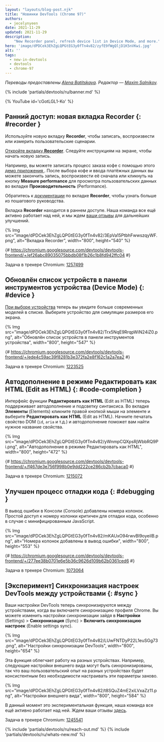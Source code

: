 ```yaml
---
layout: "layouts/blog-post.njk"
title: "Новинки DevTools (Chrome 97)"
authors:
  - jecelynyeen
date: 2021-11-29
updated: 2021-11-29
description:
    "New Recorder panel, refresh device list in Device Mode, and more."
hero: 'image/dPDCek3EhZgLQPGtEG3y0fTn4v82/zyfE9fWgQljD1K5nVKwi.jpg'
alt: ''
tags:
  - new-in-devtools
  - devtools
  - chrome-97
---
```


<!-- start: translation instructions -->
<!-- + 1. Remove the "draft: true" tag above when submitting PR -->
<!-- + 2. Provide translations under each of the English commented original content, do not delete English comment -->
<!-- + 3. Translate the "description" tag above -->
<!-- + 4. Translate all the <img> alt text -->
<!-- + 5. Update the whats-new.md file -->
<!-- end: translation instructions -->

*Переводы предоставлены [Alena Batitskaya](https://twitter.com/ABatickaya). Редактор — [Maxim Salnikov](https://twitter.com/webmaxru).*

{% include 'partials/devtools/ru/banner.md' %}

{% YouTube id='cGotLGL1-Ko' %}

<!-- ## Preview feature: New Recorder panel {: #recorder } -->
## Ранний доступ: новая вкладка Recorder  {: #recorder }

<!-- Use the new **Recorder** panel to record, replay and measure user flows.  -->
Используйте новую вкладку **Recorder**, чтобы записать, воспроизвести или измерить
пользовательские сценарии.

<!-- [Open the **Recorder** panel](/docs/devtools/recorder/#open). Follow the instructions on screen to start a new recording.  -->
[Откройте вкладку **Recorder**](/docs/devtools/recorder/#open). Следуйте инструкциям на
экране, чтобы начать новую запись.

<!-- For example, you can record the coffee checkout process with this [coffee ordering demo](https://coffee-cart.netlify.app/) application. After adding a coffee and filling out payment details, you can end the recording, replay the process or click on the **Measure performance** button to measure the user flow in the **Performance** panel. -->
Например, вы можете записать процесс заказа кофе с помощью этого [демо приложения
](https://coffee-cart.netlify.app/). После выбора кофе и ввода платёжных данных вы можете
закончить запись, воспроизвести её сначала или кликнуть на кнопку **Measure performance** для просмотра пользовательских данных во вкладке **Производительность** (Performance).

<!-- Go to the **Recorder** panel [documentation](/docs/devtools/recorder/) to learn more with the step-by-step tutorial! -->
Обратитесь к [документации](/docs/devtools/recorder/) по вкладке **Recorder**, чтобы узнать больше из пошагового руководства.

<!-- The **Recorder** panel is a preview feature. Our team is still actively working on it and we are looking for your [feedback](https://goo.gle/recorder-feedback) for further enhancements. -->
Вкладка **Recorder** находится в раннем доступе. Наша команда все ещё активно работает над ней, и мы ждем [ваши отзывы](https://goo.gle/recorder-feedback) для дальнейших улучшений.

{% Img src="image/dPDCek3EhZgLQPGtEG3y0fTn4v82/3EpVa15PtbhFwwszqyWF.png", alt="Вкладка Recorder", width="800", height="540" %}

{# https://chromium.googlesource.com/devtools/devtools-frontend/+/ef26abc89035075bbdb08f1b26c1b8fd942ffc04 #}

Задача в трекере Chromium: [1257499](https://crbug.com/1257499)


<!-- ## Refresh device list in Device Mode {: #device } -->
## Обновлён список устройств в панели инструментов устройства (Device Mode) {: #device }

<!-- [Enabling the Device Toolbar](/docs/devtools/device-mode#viewport), more modern devices are now added in the device list. Select a device to simulate its dimensions. -->
[При выборе устройства](/docs/devtools/device-mode#viewport) теперь вы увидите больше современных
моделей в списке. Выберите устройство для симуляции размеров его экрана.

{% Img src="image/dPDCek3EhZgLQPGtEG3y0fTn4v82/Trx5NqE9RrqpWiN24iZ0.png", alt="Обновлён список устройств в панели инструментов устройства", width="800", height="547" %}

{# https://chromium.googlesource.com/devtools/devtools-frontend/+/ede4c59ac39f8281b3e372fa2e8f162c1a2a7ea2 #}

Задача в трекере Chromium: [1223525](https://crbug.com/1223525)


<!-- ## Autocomplete with Edit as HTML {: #code-completion } -->
## Автодополнение в режиме Редактировать как HTML (Edit as HTML)  {: #code-completion }

<!-- The **Edit as HTML** UI now supports autocomplete and syntax highlights. In the **Elements** panel, right click on an element, and select  **Edit as HTML**. Try typing a DOM property (e.g. `id`, `aria`), the autocomplete should help you find the property name you're looking for. -->
Интерфейс функции **Редактировать как HTML** (Edit as HTML) теперь поддерживает автодополнение и
подсветку синтаксиса. Во вкладке **Элементы** (Elements) кликните правой кнопкой мыши на элементе и
выберите **Редактировать как HTML** (Edit as HTML). Начните печатать свойство DOM (`id`, `aria` и
т.д.) и автодополнение поможет вам найти нужное название свойства.

{% Img src="image/dPDCek3EhZgLQPGtEG3y0fTn4v82/yWnmpCQXpsRjWbbRQ9Pi.png", alt="Автодополнение в режиме Редактировать как HTML", width="800", height="472" %}

{# https://chromium.googlesource.com/devtools/devtools-frontend/+/f467de3e756f998b0e9dd222ce286cb2b7cbaca0 #}

Задача в трекере Chromium: [1215072](https://crbug.com/1215072)


<!-- ## Improved code debugging experience {: #debugging } -->
## Улучшен процесс отладки кода {: #debugging }

<!-- Column numbers are now included in the output error in the Console. Having easy access to the column number is essential for debugging especially with minified JavaScript. -->
В вывод ошибки в Консоли (Console) добавлены номера колонок. Простой доступ к номеру колонки
критичен для отладки кода, особенно в случае с минифицированным JavaScript.

{% Img src="image/dPDCek3EhZgLQPGtEG3y0fTn4v82/mKAUxO94rwvBI9oyeiIB.png", alt="Номера колонок добавлены в вывод ошибки", width="800", height="553" %}

{# https://chromium.googlesource.com/devtools/devtools-frontend/+/277ee38b0701e6e5b36c9626d109b62b0361ced6 #}

Задача в трекере Chromium: [1073064](https://crbug.com/1073064)


<!-- ## [Experimental] Syncing DevTools settings across devices {: #sync } -->
## [Эксперимент] Синхронизация настроек DevTools между устройствами {: #sync }

<!-- Your DevTools settings are now synced across devices by default when you turn on Chrome profile sync. You can change the DevTools sync settings via **Settings** > **Sync** > **Enable settings sync**.  -->
Ваши настройки DevTools теперь синхронизируются между устройствами, когда вы включаете синхронизацию
профиля Chrome. Вы можете изменить настройки синхронизации зайдя в **Настройки** (Settings) >
**Синхронизация** (Sync)  > **Включить синхронизацию настроек** (Enable settings sync).

{% Img src="image/dPDCek3EhZgLQPGtEG3y0fTn4v82/LUwFNTDyP22L1euSGg73.png", alt="Настройки
синхронизации DevTools", width="800", height="654" %}

<!-- This new setting makes it easier for you to work across devices. For example, the following appearance settings are synced so you have a consistent experience across devices and don’t need to re-define the same settings again. Learn more about the sync feature in [DevTools customization](/docs/devtools/customize/). -->
Эта функция облегчает работу на разных устройствах. Например, следующие настройки внешнего вида
могут быть синхронизированы, так что ваш пользовательский опыт на разных устройствах будет консистентным без необходимости
настраивать эти параметры заново.

{% Img src="image/dPDCek3EhZgLQPGtEG3y0fTn4v82/t8SQuZ4mE2xiLVxaZz11.png", alt="Настройки внешнего вида", width="800", height="584" %}

<!-- This feature is experimental at the moment, the team is still actively working on it. If you have any feedback, please share with us [here](https://crbug.com/1245541). -->
В данный момент это экспериментальная функция, наша команда все ещё активно работает над ней.
Ждем ваши отзывы [здесь](https://crbug.com/1245541).

Задача в трекере Chromium: [1245541](https://crbug.com/1245541)

{% include 'partials/devtools/ru/reach-out.md' %}
{% include 'partials/devtools/ru/whats-new.md' %}
